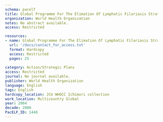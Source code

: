 ```yaml
---
schema: pacelf
title: Global Programme For The Elimation Of Lymphatic Filariasis Strategic Plan 2003-2005 Challenges of Scaling Up
organization: World Health Organization
notes: No abstract available.
access: Restricted

resources:
- name: Global Programme For The Elimation Of Lymphatic Filariasis Strategic Plan 2003-2005 Challenges of Scaling Up
  url: '/docs/contact_for_access.txt'
  format: Hardcopy
  access: Restricted
  pages: 25
 
category: Action/Strategic Plans
access: Restricted
journal: No journal available.
publisher: World Health Organization
language: English 
tags: English 
hardcopy_location: JCU WHOCC Ichimori collection
work_location: Multicountry Global
year: 2004
decade: 2000
PacELF_ID: 1440
---
```


